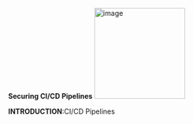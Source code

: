 **Securing CI/CD Pipelines**
<img width="184" alt="image" src="https://github.com/srisowmya2000/DevSecBaseicpipeline/assets/59259117/4b35cc54-ae7c-4078-bdc1-dda138c59584">

**INTRODUCTION**:CI/CD Pipelines 


